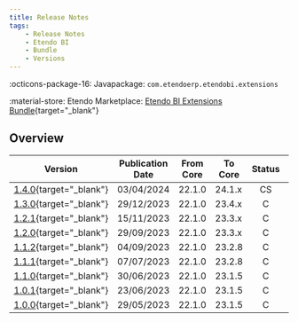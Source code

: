 ```yaml
---
title: Release Notes
tags:
    - Release Notes
    - Etendo BI
    - Bundle
    - Versions
---
```

:octicons-package-16: Javapackage: `com.etendoerp.etendobi.extensions`

:material-store: Etendo Marketplace:  [Etendo BI Extensions Bundle](https://marketplace.etendo.cloud/#/product-details?module=11372FBD87F34F80AAADBE1C9369CF83){target="_blank"}

## Overview

| Version | Publication Date | From Core | To Core | Status | GitHub |
| --- | --- | --- | --- | :---: | :---: |
| [1.4.0](https://github.com/etendosoftware/com.etendoerp.etendobi.extensions/releases/tag/1.4.0){target="_blank"} | 03/04/2024 | 22.1.0 | 24.1.x | CS | :white_check_mark: |
| [1.3.0](https://github.com/etendosoftware/com.etendoerp.etendobi.extensions/releases/tag/1.3.0){target="_blank"} | 29/12/2023 | 22.1.0 | 23.4.x | C | :white_check_mark: |
| [1.2.1](https://github.com/etendosoftware/com.etendoerp.etendobi.extensions/releases/tag/1.2.1){target="_blank"} | 15/11/2023 | 22.1.0 | 23.3.x | C | :white_check_mark: |
| [1.2.0](https://github.com/etendosoftware/com.etendoerp.etendobi.extensions/releases/tag/1.2.0){target="_blank"} | 29/09/2023 | 22.1.0 | 23.3.x | C | :white_check_mark: |
| [1.1.2](https://github.com/etendosoftware/com.etendoerp.etendobi.extensions/releases/tag/1.1.2){target="_blank"} | 04/09/2023 | 22.1.0 | 23.2.8 | C | :white_check_mark: |
| [1.1.1](https://github.com/etendosoftware/com.etendoerp.etendobi.extensions/releases/tag/1.1.1){target="_blank"} | 07/07/2023 | 22.1.0 | 23.2.8 | C | :white_check_mark: |
| [1.1.0](https://github.com/etendosoftware/com.etendoerp.etendobi.extensions/releases/tag/1.1.0){target="_blank"} | 30/06/2023 | 22.1.0 | 23.1.5 | C | :white_check_mark: |
| [1.0.1](https://github.com/etendosoftware/com.etendoerp.etendobi.extensions/releases/tag/1.0.1){target="_blank"} | 23/06/2023 | 22.1.0 | 23.1.5 | C | :white_check_mark: |
| [1.0.0](https://github.com/etendosoftware/com.etendoerp.etendobi.extensions/releases/tag/1.0.0){target="_blank"} | 29/05/2023 | 22.1.0 | 23.1.5 | C | :white_check_mark: |